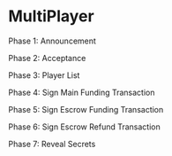 # MultiPlayer

Phase 1: Announcement

Phase 2: Acceptance

Phase 3: Player List

Phase 4: Sign Main Funding Transaction

Phase 5: Sign Escrow Funding Transaction

Phase 6: Sign Escrow Refund Transaction

Phase 7: Reveal Secrets

